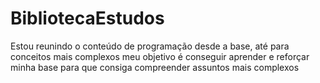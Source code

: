 # BibliotecaEstudos
Estou reunindo o conteúdo de programação desde a base, até para conceitos mais complexos meu objetivo é conseguir aprender e reforçar minha base para que consiga compreender assuntos mais complexos

